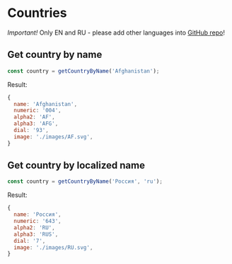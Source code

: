 # Countries

*Important!* Only EN and RU - please add other languages into [GitHub repo](https://github.com/Tertiumnon/countries)!

## Get country by name

```js
const country = getCountryByName('Afghanistan');
```

Result:

```js
{
  name: 'Afghanistan',
  numeric: '004',
  alpha2: 'AF',
  alpha3: 'AFG',
  dial: '93',
  image: './images/AF.svg',
}
```

## Get country by localized name

```js
const country = getCountryByName('Россия', 'ru');
```

Result:

```js
{
  name: 'Россия',
  numeric: '643',
  alpha2: 'RU',
  alpha3: 'RUS',
  dial: '7',
  image: './images/RU.svg',
}
```
